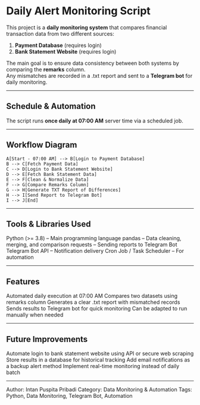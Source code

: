 # Daily Alert Monitoring Script

This project is a **daily monitoring system** that compares financial transaction data from two different sources:
1. **Payment Database** (requires login)  
2. **Bank Statement Website** (requires login)  

The main goal is to ensure data consistency between both systems by comparing the **remarks** column.  
Any mismatches are recorded in a .txt report and sent to a **Telegram bot** for daily monitoring.

---

## Schedule & Automation
The script runs **once daily at 07:00 AM** server time via a scheduled job.

---

## Workflow Diagram
    A[Start - 07:00 AM] --> B[Login to Payment Database]
    B --> C[Fetch Payment Data]
    C --> D[Login to Bank Statement Website]
    D --> E[Fetch Bank Statement Data]
    E --> F[Clean & Normalize Data]
    F --> G[Compare Remarks Column]
    G --> H[Generate TXT Report of Differences]
    H --> I[Send Report to Telegram Bot]
    I --> J[End]

---

## Tools & Libraries Used
Python (>= 3.8) – Main programming language
pandas – Data cleaning, merging, and comparison
requests – Sending reports to Telegram Bot
Telegram Bot API – Notification delivery
Cron Job / Task Scheduler – For automation

---

## Features
Automated daily execution at 07:00 AM
Compares two datasets using remarks column
Generates a clear .txt report with mismatched records
Sends results to Telegram bot for quick monitoring
Can be adapted to run manually when needed

---

## Future Improvements
Automate login to bank statement website using API or secure web scraping
Store results in a database for historical tracking
Add email notifications as a backup alert method
Implement real-time monitoring instead of daily batch

---

Author: Intan Puspita Pribadi
Category: Data Monitoring & Automation
Tags: Python, Data Monitoring, Telegram Bot, Automation





